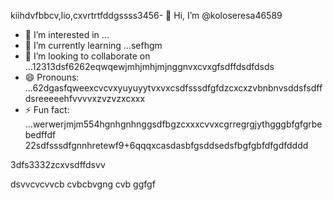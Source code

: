 kiihdvfbbcv,lio,cxvrtrtfddgssss3456- 👋 Hi, I’m @koloseresa46589
- 👀 I’m interested in ...
- 🌱 I’m currently learning ...sefhgm
- 💞️ I’m looking to collaborate on ...12313dsf6262eqwqewjmhjmhjmjnggnvxcvxgfsdffdsdfdsds
- 😄 Pronouns: ...62dgasfqweexcvcvxyuyuyytvxvxcsdfsssdfgfdzcxcxzvbnbnvsddsfsdffdsreeeeehfvvvvxzvzvzxcxxx
- ⚡ Fun fact: ...werwerjmjm554hgnhgnhnggsdfbgzcxxxcvvxcgrregrgjythgggbfgfgrbebedffdf
22sdfsssdfgnnhretewf9+6qqqxcasdasbfgsddsedsfbgfgbfdfgdfdddd
<!---53wrrhtsdf12352dzfsddgfdgfdfgfewdsgrefd
koloseresa/koloseresa is a ✨ special ✨ repository beca132useas its `README45.md` (this file) appeabgdfbrsf on your GitHusfsdfsdfdsffsdfdsbjhgg profrsdferezxcczvv5ile.
You can click the Preview link to take a look at your changes.456fsdsd32gfbgfgfjtyjtythrthgffdvfdvfdfvvcxxxxxjyfgg
--->3dfs3332zcxvsdffdsvv
dsvvcvcvvcb
cvbcbvgng
cvb
ggfgf

